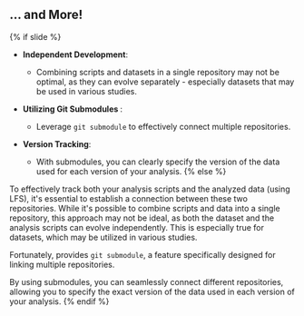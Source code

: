 ## ... and More!
{% if slide %}
- **Independent Development**: 
  - Combining scripts and datasets in a single repository may not be optimal, as they can evolve separately - especially datasets that may be used in various studies.

- **Utilizing Git Submodules <i class="fa-solid fa-folder-tree"></i>**: 
  - Leverage `git submodule` to effectively connect multiple repositories.

- **Version Tracking**: 
  - With <i class="fab fa-git"></i> submodules, you can clearly specify the version of the data used for each version of your analysis.
{% else %}

To effectively track both your analysis scripts and the analyzed data (using <i class="fab fa-git"></i> LFS), it's essential to establish a connection between these two repositories.
While it's possible to combine scripts and data into a single repository, this approach may not be ideal, as both the dataset and the analysis scripts can evolve independently.
This is especially true for datasets, which may be utilized in various studies.

Fortunately, <i class="fab fa-git"></i> provides `git submodule`, a feature specifically designed for linking multiple repositories.

By using <i class="fab fa-git"></i> submodules, you can seamlessly connect different repositories, allowing you to specify the exact version of the data used in each version of your analysis.
{% endif %}
